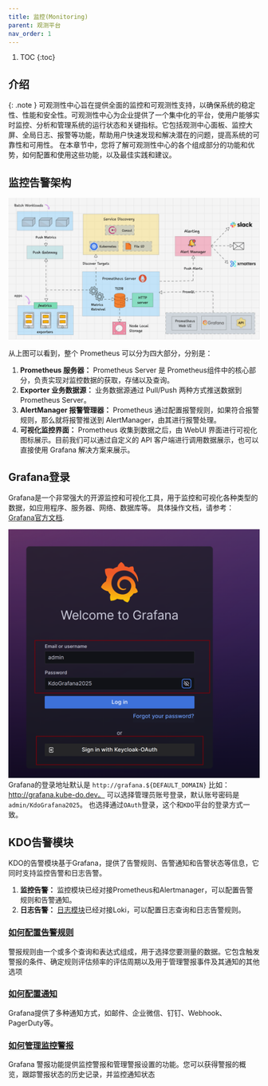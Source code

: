 ```yaml
---
title: 监控(Monitoring)
parent: 观测平台
nav_order: 1
---
```


1. TOC
{:toc}


## 介绍
{: .note }
可观测性中心旨在提供全面的监控和可观测性支持，以确保系统的稳定性、性能和安全性。可观测性中心为企业提供了一个集中化的平台，使用户能够实时监控、分析和管理系统的运行状态和关键指标。它包括观测中心面板、监控大屏、全局日志、报警等功能，帮助用户快速发现和解决潜在的问题，提高系统的可靠性和可用性。
在本章节中，您将了解可观测性中心的各个组成部分的功能和优势，如何配置和使用这些功能，以及最佳实践和建议。



## 监控告警架构
![](imgs/prometheus-architecture.gif)

从上图可以看到，整个 Prometheus 可以分为四大部分，分别是：

1. **Prometheus 服务器：** Prometheus Server 是 Prometheus组件中的核心部分，负责实现对监控数据的获取，存储以及查询。
2. **Exporter 业务数据源：** 业务数据源通过 Pull/Push 两种方式推送数据到 Prometheus Server。
3. **AlertManager 报警管理器：** Prometheus 通过配置报警规则，如果符合报警规则，那么就将报警推送到 AlertManager，由其进行报警处理。
4. **可视化监控界面：** Prometheus 收集到数据之后，由 WebUI 界面进行可视化图标展示。目前我们可以通过自定义的 API 客户端进行调用数据展示，也可以直接使用 Grafana 解决方案来展示。


## Grafana登录

Grafana是一个非常强大的开源监控和可视化工具，用于监控和可视化各种类型的数据，如应用程序、服务器、网络、数据库等。
具体操作文档，请参考：[Grafana官方文档](https://grafana.org.cn/docs/grafana/latest/).

![](imgs/login.png)
Grafana的登录地址默认是 `http://grafana.${DEFAULT_DOMAIN}` 比如： http://grafana.kube-do.dev。
可以选择管理员账号登录，默认账号密码是`admin/KdoGrafana2025`。
也选择通过`OAuth`登录，这个和`KDO`平台的登录方式一致。


## KDO告警模块
KDO的告警模块基于Grafana，提供了告警规则、告警通知和告警状态等信息，它同时支持监控告警和日志告警。 
1. **监控告警：** 监控模块已经对接Prometheus和Alertmanager，可以配置告警规则和告警通知。
2. **日志告警：** [日志模块](../logging)已经对接Loki，可以配置日志查询和日志告警规则。


### [如何配置告警规则](https://grafana.org.cn/docs/grafana/latest/alerting/alerting-rules/)
警报规则由一个或多个查询和表达式组成，用于选择您要测量的数据。它包含触发警报的条件、确定规则评估频率的评估周期以及用于管理警报事件及其通知的其他选项

### [如何配置通知](https://grafana.org.cn/docs/grafana/latest/alerting/configure-notifications/)
Grafana提供了多种通知方式，如邮件、企业微信、钉钉、Webhook、PagerDuty等。

### [如何管理监控警报](https://grafana.org.cn/docs/grafana/latest/alerting/monitor-status/)
Grafana 警报功能提供监控警报和管理警报设置的功能。您可以获得警报的概览，跟踪警报状态的历史记录，并监控通知状态
